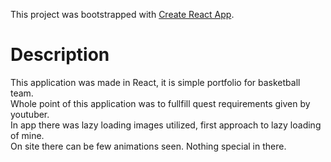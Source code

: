 This project was bootstrapped with [Create React App](https://github.com/facebook/create-react-app).

# Description
This application was made in React, it is simple portfolio for basketball team.  
Whole point of this application was to fullfill quest requirements given by youtuber.  
In app there was lazy loading images utilized, first approach to lazy loading of mine.  
On site there can be few animations seen. Nothing special in there.  
